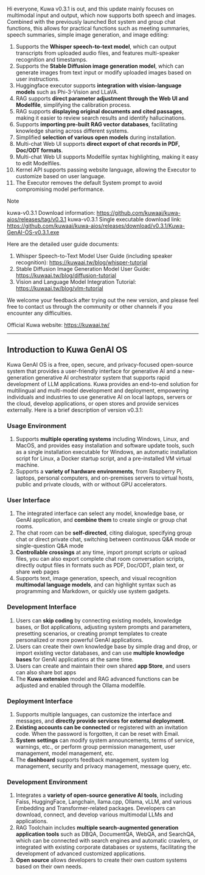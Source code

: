 ﻿Hi everyone, Kuwa v0.3.1 is out, and this update mainly focuses on multimodal input and output, which now supports both speech and images. Combined with the previously launched Bot system and group chat functions, this allows for practical functions such as meeting summaries, speech summaries, simple image generation, and image editing:
1. Supports the **Whisper speech-to-text model**, which can output transcripts from uploaded audio files, and features multi-speaker recognition and timestamps.
2. Supports the **Stable Diffusion image generation model**, which can generate images from text input or modify uploaded images based on user instructions.
3. Huggingface executor supports **integration with vision-language models** such as Phi-3-Vision and LLaVA.
4. RAG supports **direct parameter adjustment through the Web UI and Modelfile**, simplifying the calibration process.
5. RAG supports **displaying original documents and cited passages**, making it easier to review search results and identify hallucinations.
6. Supports **importing pre-built RAG vector databases**, facilitating knowledge sharing across different systems.
7. Simplified **selection of various open models** during installation.
8. Multi-chat Web UI supports **direct export of chat records in PDF, Doc/ODT formats**.
9. Multi-chat Web UI supports Modelfile syntax highlighting, making it easy to edit Modelfiles.
10. Kernel API supports passing website language, allowing the Executor to customize based on user language.
11. The Executor removes the default System prompt to avoid compromising model performance.

> [!Note] 
> kuwa-v0.3.1 Download information: https://github.com/kuwaai/kuwa-aios/releases/tag/v0.3.1
> kuwa-v0.3.1 Single executable download link: https://github.com/kuwaai/kuwa-aios/releases/download/v0.3.1/Kuwa-GenAI-OS-v0.3.1.exe

<!-- truncate -->

Here are the detailed user guide documents:
1. Whisper Speech-to-Text Model User Guide (including speaker recognition): https://kuwaai.tw/blog/whisper-tutorial
2. Stable Diffusion Image Generation Model User Guide: https://kuwaai.tw/blog/diffusion-tutorial
3. Vision and Language Model Integration Tutorial: https://kuwaai.tw/blog/vlm-tutorial

We welcome your feedback after trying out the new version, and please feel free to contact us through the community or other channels if you encounter any difficulties.

Official Kuwa website: https://kuwaai.tw/

---

## Introduction to Kuwa GenAI OS
Kuwa GenAI OS is a free, open, secure, and privacy-focused open-source system that provides a user-friendly interface for generative AI and a new-generation generative AI orchestrator system that supports rapid development of LLM applications.
Kuwa provides an end-to-end solution for multilingual and multi-model development and deployment, empowering individuals and industries to use generative AI on local laptops, servers or the cloud, develop applications, or open stores and provide services externally.
Here is a brief description of version v0.3.1:

### Usage Environment
1. Supports **multiple operating systems** including Windows, Linux, and MacOS, and provides easy installation and software update tools, such as a single installation executable for Windows, an automatic installation script for Linux, a Docker startup script, and a pre-installed VM virtual machine.
2. Supports a **variety of hardware environments**, from Raspberry Pi, laptops, personal computers, and on-premises servers to virtual hosts, public and private clouds, with or without GPU accelerators.

### User Interface
1. The integrated interface can select any model, knowledge base, or GenAI application, and **combine them** to create single or group chat rooms.
2. The chat room can be **self-directed**, citing dialogue, specifying group chat or direct private chat, switching between continuous Q&A mode or single-question Q&A mode
3. **Controllable crossings** at any time, import prompt scripts or upload files, you can also export complete chat room conversation scripts, directly output files in formats such as PDF, Doc/ODT, plain text, or share web pages
4. Supports text, image generation, speech, and visual recognition **multimodal language models**, and can highlight syntax such as programming and Markdown, or quickly use system gadgets.

### Development Interface
1. Users can **skip coding** by connecting existing models, knowledge bases, or Bot applications, adjusting system prompts and parameters, presetting scenarios, or creating prompt templates to create personalized or more powerful GenAI applications.
2. Users can create their own knowledge base by simple drag and drop, or import existing vector databases, and can use **multiple knowledge bases** for GenAI applications at the same time.
3. Users can create and maintain their own shared **app Store**, and users can also share bot apps
4. The **Kuwa extension** model and RAG advanced functions can be adjusted and enabled through the Ollama modelfile.

### Deployment Interface
1. Supports multiple languages, can customize the interface and messages, and **directly provide services for external deployment**.
2. **Existing accounts can be connected** or registered with an invitation code. When the password is forgotten, it can be reset with Email.
3. **System settings** can modify system announcements, terms of service, warnings, etc., or perform group permission management, user management, model management, etc.
4. The **dashboard** supports feedback management, system log management, security and privacy management, message query, etc.

### Development Environment
1. Integrates a **variety of open-source generative AI tools**, including Faiss, HuggingFace, Langchain, llama.cpp, Ollama, vLLM, and various Embedding and Transformer-related packages. Developers can download, connect, and develop various multimodal LLMs and applications.
2. RAG Toolchain includes **multiple search-augmented generation application tools** such as DBQA, DocumentQA, WebQA, and SearchQA, which can be connected with search engines and automatic crawlers, or integrated with existing corporate databases or systems, facilitating the development of advanced customized applications.
3. **Open source** allows developers to create their own custom systems based on their own needs.

